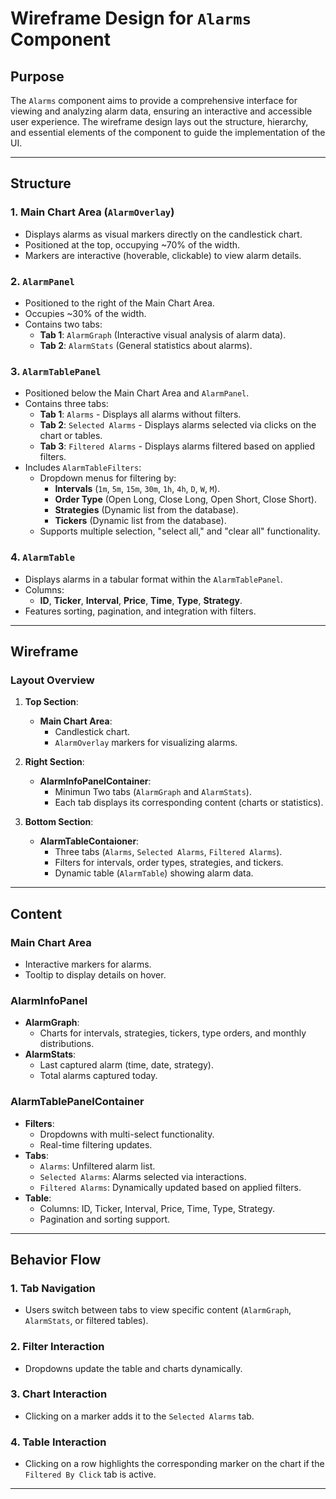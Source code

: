 # **Wireframe Design for `Alarms` Component**

## **Purpose**
The `Alarms` component aims to provide a comprehensive interface for viewing and analyzing alarm data, ensuring an interactive and accessible user experience. The wireframe design lays out the structure, hierarchy, and essential elements of the component to guide the implementation of the UI.

---

## **Structure**

### 1. **Main Chart Area (`AlarmOverlay`)**
- Displays alarms as visual markers directly on the candlestick chart.
- Positioned at the top, occupying ~70% of the width.
- Markers are interactive (hoverable, clickable) to view alarm details.

### 2. **`AlarmPanel`**
- Positioned to the right of the Main Chart Area.
- Occupies ~30% of the width.
- Contains two tabs:
  - **Tab 1**: `AlarmGraph` (Interactive visual analysis of alarm data).
  - **Tab 2**: `AlarmStats` (General statistics about alarms).

### 3. **`AlarmTablePanel`**
- Positioned below the Main Chart Area and `AlarmPanel`.
- Contains three tabs:
  - **Tab 1**: `Alarms` - Displays all alarms without filters.
  - **Tab 2**: `Selected Alarms` - Displays alarms selected via clicks on the chart or tables.
  - **Tab 3**: `Filtered Alarms` - Displays alarms filtered based on applied filters.
- Includes `AlarmTableFilters`:
  - Dropdown menus for filtering by:
    - **Intervals** (`1m`, `5m`, `15m`, `30m`, `1h`, `4h`, `D`, `W`, `M`).
    - **Order Type** (Open Long, Close Long, Open Short, Close Short).
    - **Strategies** (Dynamic list from the database).
    - **Tickers** (Dynamic list from the database).
  - Supports multiple selection, "select all," and "clear all" functionality.

### 4. **`AlarmTable`**
- Displays alarms in a tabular format within the `AlarmTablePanel`.
- Columns:
  - **ID**, **Ticker**, **Interval**, **Price**, **Time**, **Type**, **Strategy**.
- Features sorting, pagination, and integration with filters.

---

## **Wireframe**

### **Layout Overview**
1. **Top Section**:  
   - **Main Chart Area**:
     - Candlestick chart.
     - `AlarmOverlay` markers for visualizing alarms.

2. **Right Section**:  
   - **AlarmInfoPanelContainer**:
     - Minimun Two tabs (`AlarmGraph` and `AlarmStats`).
     - Each tab displays its corresponding content (charts or statistics).

3. **Bottom Section**:  
   - **AlarmTableContaioner**:
     - Three tabs (`Alarms`, `Selected Alarms`, `Filtered Alarms`).
     - Filters for intervals, order types, strategies, and tickers.
     - Dynamic table (`AlarmTable`) showing alarm data.

---

## **Content**

### **Main Chart Area**
- Interactive markers for alarms.
- Tooltip to display details on hover.

### **AlarmInfoPanel**
- **AlarmGraph**:
  - Charts for intervals, strategies, tickers, type orders, and monthly distributions.
- **AlarmStats**:
  - Last captured alarm (time, date, strategy).
  - Total alarms captured today.

### **AlarmTablePanelContainer**
- **Filters**:
  - Dropdowns with multi-select functionality.
  - Real-time filtering updates.
- **Tabs**:
  - `Alarms`: Unfiltered alarm list.
  - `Selected Alarms`: Alarms selected via interactions.
  - `Filtered Alarms`: Dynamically updated based on applied filters.
- **Table**:
  - Columns: ID, Ticker, Interval, Price, Time, Type, Strategy.
  - Pagination and sorting support.

---

## **Behavior Flow**

### **1. Tab Navigation**
- Users switch between tabs to view specific content (`AlarmGraph`, `AlarmStats`, or filtered tables).

### **2. Filter Interaction**
- Dropdowns update the table and charts dynamically.

### **3. Chart Interaction**
- Clicking on a marker adds it to the `Selected Alarms` tab.

### **4. Table Interaction**
- Clicking on a row highlights the corresponding marker on the chart if the `Filtered By Click` tab is active.

---
